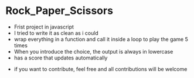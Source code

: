 # Rock_Paper_Scissors

- Frist project in javascript
- I tried to write it as clean as i could
- wrap everything in a function and call it inside a loop to play the game 5 times
- When you introduce the choice, the output is always in lowercase
- has a score that updates automatically

* if you want to contribute, feel free and all contributions will be welcome
